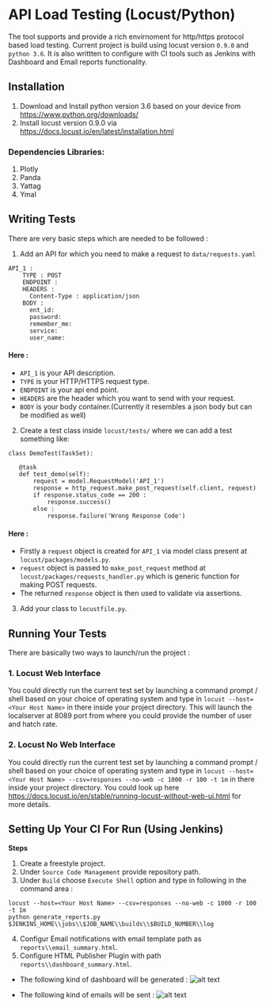 # API Load Testing (Locust/Python)

The tool supports and provide a rich envirnoment for http/https protocol based load testing.
Current project is build using locust version `0.9.0` and `python 3.6`. It is also writtten to configure with CI tools such as Jenkins with Dashboard and Email reports functionality.

## **Installation**
1. Download and Install python version 3.6 based on your device from https://www.python.org/downloads/
2. Install locust version 0.9.0 via https://docs.locust.io/en/latest/installation.html

### **Dependencies Libraries:**
1. Plotly
2. Panda
3. Yattag
4. Ymal

## **Writing Tests**
There are very basic steps which are needed to be followed :
1. Add an API for which you need to make a request to `data/requests.yaml`
```
API_1 :
    TYPE : POST
    ENDPOINT : 
    HEADERS :
      Content-Type : application/json
    BODY :
      ent_id: 
      password: 
      remember_me: 
      service: 
      user_name: 
 ```
 #### Here :
 * `API_1` is your API description.
 * `TYPE` is your HTTP/HTTPS request type.
 * `ENDPOINT` is your api end point.
 * `HEADERS` are the header which you want to send with your request.
 * `BODY` is your body container.(Currently it resembles a json body but can be modified as well)
 
 2. Create a test class inside `locust/tests/` where we can add a test something like:
 ```
 class DemoTest(TaskSet):
 
    @task
    def test_demo(self):
        request = model.RequestModel('API_1')
        response = http_request.make_post_request(self.client, request)
        if response.status_code == 200 :
            response.success()
        else :
            response.failure('Wrong Response Code')

 ```
 #### Here :
 * Firstly a `request` object is created for `API_1` via model class present at ` locust/packages/models.py`.
 * `request` object is passed to `make_post_request` method at ` locust/packages/requests_handler.py` which is generic function for making POST requests.
 * The returned `response` object is then used to validate via assertions.
 
 3. Add your class to `locustfile.py`.
 

## **Running Your Tests**

There are basically two ways to launch/run the project :

### 1. Locust Web Interface
You could directly run the current test set by launching a command prompt / shell based on your choice of operating system and type in `locust --host=<Your Host Name>` in there inside your project directory. This will launch the localserver at 8089 port from where you could provide the number of user and hatch rate.
### 2. Locust No Web Interface
You could directly run the current test set by launching a command prompt / shell based on your choice of operating system and type in `locust --host=<Your Host Name> --csv=responses --no-web -c 1000 -r 100 -t 1m` in there inside your project directory. You could look up here https://docs.locust.io/en/stable/running-locust-without-web-ui.html for more details.

## **Setting Up Your CI For Run (Using Jenkins)**
**Steps**
1. Create a freestyle project.
2. Under `Source Code Management` provide repository path.
3. Under `Build` choose `Execute Shell` option and type in following in the command area :
```
locust --host=<Your Host Name> --csv=responses --no-web -c 1000 -r 100 -t 1m
python generate_reports.py $JENKINS_HOME\\jobs\\$JOB_NAME\\builds\\$BUILD_NUMBER\\log
```
4. Configur Email notifications with email template path as `reports\\email_summary.html`.
5. Configure HTML Publisher Plugin with path `reports\\dashboard_summary.html`.

* The following kind of dashboard will be generated :
![alt text](https://serving.photos.photobox.com/028855084250a90797b9f7f406fbc5b06df9d832a3ea10fcdd51441120ca8bb7f222bf6b.jpg "Dashboard Summary")

* The following kind of emails will be sent :
![alt text](https://serving.photos.photobox.com/02339974093708002c01dfe645aaa357c9c6cdd45bff375066aac1bfa7eedd4ed9c7d7e0.jpg "Email Summary")
